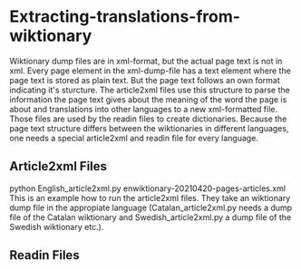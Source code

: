 # Extracting-translations-from-wiktionary
Wiktionary dump files are in xml-format, but the actual page text is not in xml. Every page element in the xml-dump-file has a text element where the page text is stored as plain text.
But the page text follows an own format indicating it's sturcture. The article2xml files use this structure to parse the information the page text gives about the meaning of the word the page is about and translations into other languages to a new xml-formatted file. Those files are used by the readin files to create dictionaries. Because the page text structure differs between the wiktionaries in different languages, one needs a special article2xml and readin file for every language.
## Article2xml Files
python English_article2xml.py enwiktionary-20210420-pages-articles.xml
This is an example how to run the article2xml files. They take an wiktionary dump file in the appropiate language (Catalan_article2xml.py needs a dump file of the Catalan wiktionary and Swedish_article2xml.py a dump file of the Swedish wiktionary etc.). 
## Readin Files
